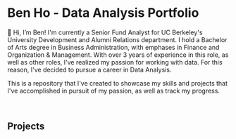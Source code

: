# Ben Ho - Data Analysis Portfolio

👋 Hi, I’m Ben! I'm currently a Senior Fund Analyst for UC Berkeley's University Development and Alumni Relations department. I hold a Bachelor of Arts degree in Business Administration, with emphases in Finance and Organization & Management. With over 3 years of experience in this role, as well as other roles, I've realized my passion for working with data. For this reason, I've decided to pursue a career in Data Analysis.

This is a repository that I've created to showcase my skills and projects that I've accomplished in pursuit of my passion, as well as track my progress.

<br>

## Projects


<!---
heybenho/heybenho is a ✨ special ✨ repository because its `README.md` (this file) appears on your GitHub profile.
You can click the Preview link to take a look at your changes.
--->

